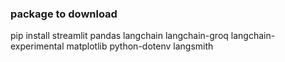 ### package to download

pip install streamlit pandas langchain langchain-groq langchain-experimental matplotlib python-dotenv langsmith